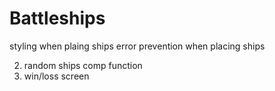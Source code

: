 # Battleships

styling when plaing ships
error prevention when placing ships

2. random ships comp function
3. win/loss screen
